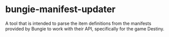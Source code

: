 # bungie-manifest-updater
A tool that is intended to parse the item definitions from the manifests provided by Bungie to work with their API, specifically for the game Destiny.
